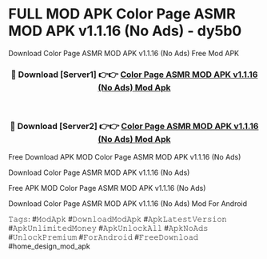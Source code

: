 # FULL MOD APK Color Page ASMR MOD APK v1.1.16 (No Ads) - dy5b0
Download Color Page ASMR MOD APK v1.1.16 (No Ads) Free Mod APK

<div align="center">
<h3>🔴 Download [Server1] 👉👉 <a href="https://apk-comot.site?title=Color_Page_ASMR_MOD_APK_v1.1.16_(No_Ads)">Color Page ASMR MOD APK v1.1.16 (No Ads) Mod Apk</a></h3><br>

<h3>🔴 Download [Server2] 👉👉 <a href="https://apk-comot.site?title=Color_Page_ASMR_MOD_APK_v1.1.16_(No_Ads)">Color Page ASMR MOD APK v1.1.16 (No Ads) Mod Apk</a></h3>
</div>


Free Download APK MOD Color Page ASMR MOD APK v1.1.16 (No Ads)

Download Color Page ASMR MOD APK v1.1.16 (No Ads) 

Free APK MOD Color Page ASMR MOD APK v1.1.16 (No Ads) 

Download Color Page ASMR MOD APK v1.1.16 (No Ads) Mod For Android

𝚃𝚊𝚐𝚜: #𝙼𝚘𝚍𝙰𝚙𝚔 #𝙳𝚘𝚠𝚗𝚕𝚘𝚊𝚍𝙼𝚘𝚍𝙰𝚙𝚔 #𝙰𝚙𝚔𝙻𝚊𝚝𝚎𝚜𝚝𝚅𝚎𝚛𝚜𝚒𝚘𝚗 #𝙰𝚙𝚔𝚄𝚗𝚕𝚒𝚖𝚒𝚝𝚎𝚍𝙼𝚘𝚗𝚎𝚢 #𝙰𝚙𝚔𝚄𝚗𝚕𝚘𝚌𝚔𝙰𝚕𝚕 #𝙰𝚙𝚔𝙽𝚘𝙰𝚍𝚜 #𝚄𝚗𝚕𝚘𝚌𝚔𝙿𝚛𝚎𝚖𝚒𝚞𝚖 #𝙵𝚘𝚛𝙰𝚗𝚍𝚛𝚘𝚒𝚍 #𝙵𝚛𝚎𝚎𝙳𝚘𝚠𝚗𝚕𝚘𝚊𝚍 #home_design_mod_apk